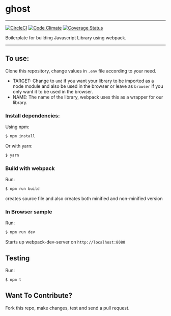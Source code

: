 # ghost
---
[![CircleCI](https://circleci.com/gh/ghostffcode/ghost.svg?style=svg)](https://circleci.com/gh/ghostffcode/ghost) [![Code Climate](https://codeclimate.com/github/ghostffcode/ghost/badges/gpa.svg)](https://codeclimate.com/github/ghostffcode/ghost) [![Coverage Status](https://coveralls.io/repos/github/ghostffcode/ghost/badge.svg?branch=master)](https://coveralls.io/github/ghostffcode/ghost?branch=master)

Boilerplate for building Javascript Library using webpack.

---
## To use:
Clone this repository, change values in `.env` file according to your need.

- TARGET: Change to `umd` if you want your library to be imported as a node module and also be used in the browser or leave as `browser` if you only want it to be used in the browser.
- NAME: The name of the library, webpack uses this as a wrapper for our library.

### Install dependencies:
Using npm:
```bash
$ npm install
```

Or with yarn:
```bash
$ yarn
```

### Build with webpack
Run:
```bash
$ npm run build
```
creates source file and also creates both minified and non-minified version

### In Browser sample
Run:
```bash
$ npm run dev
```
Starts up webpack-dev-server on `http://localhost:8080`

## Testing
Run:
```bash
$ npm t
```

## Want To Contribute?
Fork this repo, make changes, test and send a pull request.
